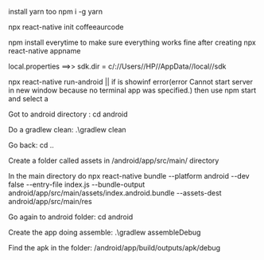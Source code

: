 install yarn too
npm i -g yarn

npx react-native init coffeeaurcode

npm install everytime to make sure everything works fine after creating npx react-native appname

local.properties ==>>
sdk.dir = c/://Users//HP//AppData//local//sdk

npx react-native run-android || if is showinf error(error Cannot start server in new window because no terminal app was specified.) then use npm start and select a









Got to android directory : cd android

Do a gradlew clean: .\gradlew clean

Go back: cd ..

Create a folder called assets in /android/app/src/main/ directory

In the main directory do npx react-native bundle --platform android --dev false --entry-file index.js --bundle-output android/app/src/main/assets/index.android.bundle --assets-dest android/app/src/main/res

Go again to android folder: cd android

Create the app doing assemble: .\gradlew assembleDebug

Find the apk in the folder: /android/app/build/outputs/apk/debug

